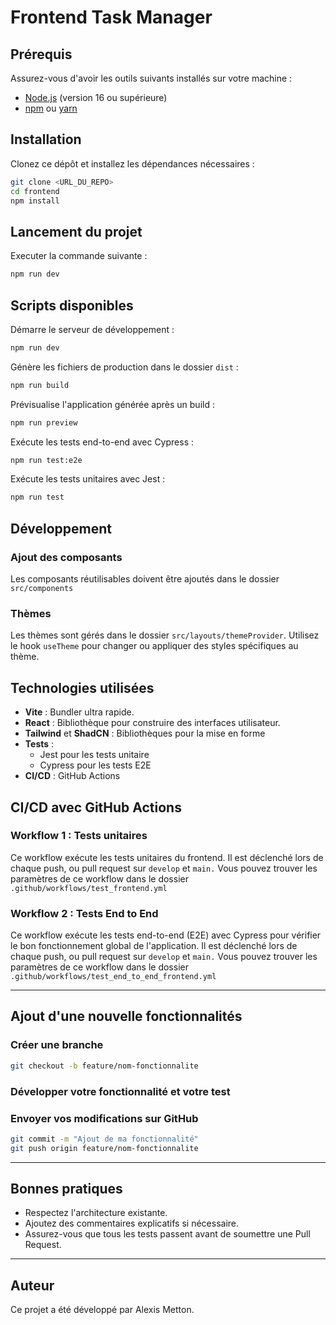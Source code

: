 # Frontend Task Manager
## Prérequis
Assurez-vous d'avoir les outils suivants installés sur votre machine :
- [Node.js](https://nodejs.org/) (version 16 ou supérieure)
- [npm](https://www.npmjs.com/) ou [yarn](https://yarnpkg.com/)

## Installation
Clonez ce dépôt et installez les dépendances nécessaires :
```bash
git clone <URL_DU_REPO>
cd frontend
npm install
```

## Lancement du projet
Executer la commande suivante :
```bash
npm run dev
```
## Scripts disponibles
Démarre le serveur de développement :
```bash
npm run dev
```

Génère les fichiers de production dans le dossier `dist` :
```bash
npm run build
```

Prévisualise l'application générée après un build :
```bash
npm run preview
```

Exécute les tests end-to-end avec Cypress :
```bash
npm run test:e2e
```

Exécute les tests unitaires avec Jest :
```bash
npm run test
```

## Développement
### Ajout des composants
Les composants réutilisables doivent être ajoutés dans le dossier `src/components`

### Thèmes
Les thèmes sont gérés dans le dossier `src/layouts/themeProvider`. Utilisez le hook `useTheme` pour changer ou appliquer des styles spécifiques au thème.

## Technologies utilisées
- **Vite** : Bundler ultra rapide.
- **React** : Bibliothèque pour construire des interfaces utilisateur.
- **Tailwind** et **ShadCN** : Bibliothèques pour la mise en forme
- **Tests** :  
  - Jest pour les tests unitaire
  - Cypress pour les tests E2E
- **CI/CD** : GitHub Actions

## CI/CD avec GitHub Actions

### Workflow 1 : Tests unitaires

Ce workflow exécute les tests unitaires du frontend. Il est déclenché lors de chaque push, ou pull request sur `develop` et `main.`
Vous pouvez trouver les paramètres de ce workflow dans le dossier `.github/workflows/test_frontend.yml`

### Workflow 2 : Tests End to End

Ce workflow exécute les tests end-to-end (E2E) avec Cypress pour vérifier le bon fonctionnement global de l'application. Il est déclenché lors de chaque push, ou pull request sur `develop` et `main.`
Vous pouvez trouver les paramètres de ce workflow dans le dossier `.github/workflows/test_end_to_end_frontend.yml`

---

## Ajout d'une nouvelle fonctionnalités

### Créer une branche

```bash
git checkout -b feature/nom-fonctionnalite
```

### Développer votre fonctionnalité et votre test

### Envoyer vos modifications sur GitHub

```bash
git commit -m "Ajout de ma fonctionnalité"
git push origin feature/nom-fonctionnalite
```

---

## Bonnes pratiques

- Respectez l'architecture existante.
- Ajoutez des commentaires explicatifs si nécessaire.
- Assurez-vous que tous les tests passent avant de soumettre une Pull Request.

---

## Auteur
Ce projet a été développé par Alexis Metton.